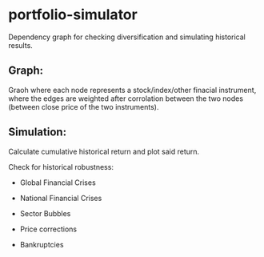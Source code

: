 # portfolio-simulator
Dependency graph for checking diversification and simulating historical results.

## Graph:
Graoh where each node represents a stock/index/other finacial instrument, where
the edges are weighted after corrolation between the two nodes (between close price 
of the two instruments).

## Simulation:
Calculate cumulative historical return and plot said return.

Check for historical robustness:

* Global Financial Crises

* National Financial Crises

* Sector Bubbles

* Price corrections

* Bankruptcies 
